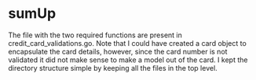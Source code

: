 # sumUp

The file with the two required functions are present in credit_card_validations.go. Note that I could have created a card object to encapsulate the card details, however, since the card number is not validated it did not make sense to make a model out of the card.
I kept the directory structure simple by keeping all the files in the top level.
